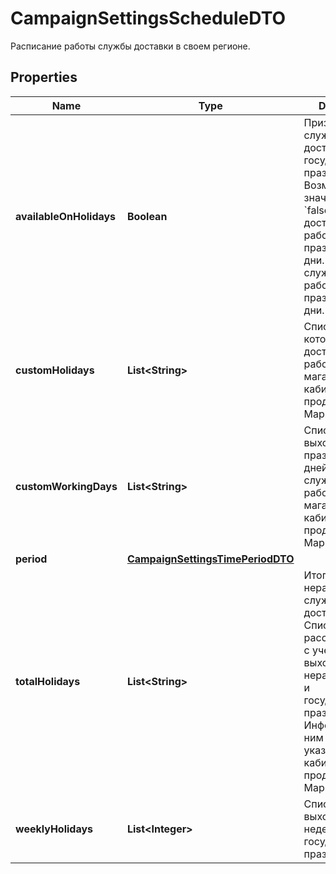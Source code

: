 

# CampaignSettingsScheduleDTO

Расписание работы службы доставки в своем регионе.

## Properties

| Name | Type | Description | Notes |
|------------ | ------------- | ------------- | -------------|
|**availableOnHolidays** | **Boolean** | Признак работы службы доставки в государственные праздники. Возможные значения. * &#x60;false&#x60; — служба доставки не работает в праздничные дни. * &#x60;true&#x60; — служба доставки работает в праздничные дни.  |  [optional] |
|**customHolidays** | **List&lt;String&gt;** | Список дней, в которые служба доставки не работает. Дни магазин указал в кабинете продавца на Маркете. |  |
|**customWorkingDays** | **List&lt;String&gt;** | Список выходных и праздничных дней, в которые служба доставки работает. Дни магазин указал в кабинете продавца на Маркете. |  |
|**period** | [**CampaignSettingsTimePeriodDTO**](CampaignSettingsTimePeriodDTO.md) |  |  [optional] |
|**totalHolidays** | **List&lt;String&gt;** | Итоговый список нерабочих дней службы доставки. Список рассчитывается с учетом выходных, нерабочих дней и государственных праздников. Информацию по ним магазин указывает в кабинете продавца на Маркете. |  |
|**weeklyHolidays** | **List&lt;Integer&gt;** | Список выходных дней недели и государственных праздников. |  |



